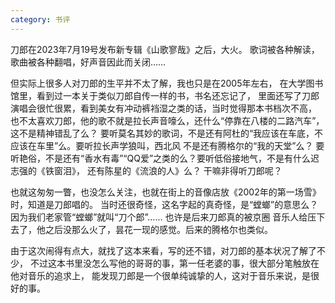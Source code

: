 ```yaml
---
category: 书评
---
```

刀郎在2023年7月19号发布新专辑《山歌寥哉》之后，大火。
歌词被各种解读，歌曲被各种翻唱，好声音因此而关闭……

但实际上很多人对刀郎的生平并不太了解，我也只是在2005年左右，
在大学图书馆里，看到过一本关于类似刀郎自传一样的书，书名还忘记了，
里面还写了刀郎演唱会很忙很累，看到美女有冲动裤裆湿之类的话，当时觉得那本书档次不高，
也不太喜欢刀郎，他的歌不就是拉长声音嚎么，还什么“停靠在八楼的二路汽车”，这不是精神错乱了么？
要听莫名其妙的歌词，不是还有阿杜的“我应该在车底，不应该在车里”么。要听拉长声学狼叫，西北风
不是还有腾格尔的“我的天堂”么？ 要听艳俗，不是还有“香水有毒”“QQ爱”之类的么？要听低俗接地气，不是有什么迟志强的《铁窗泪》，
还有陈星的《流浪的人》么？ 干嘛非得听刀郎呢？  

也就这匆匆一瞥，也没怎么关注，也就在街上的音像店放《2002年的第一场雪》时，知道是刀郎唱的。
当时还很奇怪，这名字起的真奇怪，是“螳螂”的意思么？因为我们老家管“螳螂”就叫“刀个郎”…… 也许是后来刀郎真的被京圈
音乐人给压下去了，他之后没那么火了，昙花一现的感觉。后来的腾格尔也类似。

由于这次闹得有点大，就找了这本来看，写的还不错，对刀郎的基本状况了解了不少，
不过这本书里没怎么写他的哥哥的事，第一任老婆的事，很大部分笔触放在他对音乐的追求上，
能发现刀郎是一个很单纯诚挚的人，这对于音乐来说，是很好的事。

